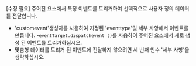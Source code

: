 [수정 필요]
주어진 요소에서 특정 이벤트를 트리거하여 선택적으로 사용자 정의 데이터를 전달합니다.

- 'customevent'생성자를 사용하여 지정된 'eventtype'및 세부 사항에서 이벤트를 만듭니다.
-`eventTarget.dispatchevent ()`를 사용하여 주어진 요소에서 새로 생성 된 이벤트를 트리거하십시오.
- 맞춤형 데이터를 트리거 된 이벤트에 전달하지 않으려면 세 번째 인수 '세부 사항'을 생략하십시오.